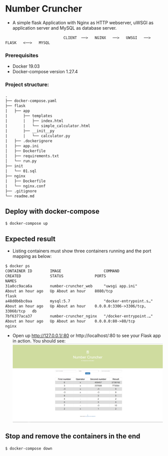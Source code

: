 # Number Cruncher
* A simple flask Application with Nginx as HTTP webserver, uWSGI as application server and MySQL as database server.
```
                          CLIENT  ──>   NGINX   ──>   UWSGI   ──>   FLASK   <──>   MYSQL
```

### Prerequisites
* Docker 19.03
* Docker-compose version 1.27.4

### Project structure:
```
.
├── docker-compose.yaml
├── flask
|   ├── app
|       ├── templates
|       |   ├── index.html
|       |   └── simple_calculator.html
|       ├── __init__py
|       |   └── calculator.py
|   ├── .dockerignore
|   ├── app.ini 
│   ├── Dockerfile
│   ├── requirements.txt
│   └── run.py
├── init
|   └── 01.sql
├── nginx
|   ├── Dockerfile
|   └── nginx.conf
├── .gitignore
└── readme.md

```

## Deploy with docker-compose

```
$ docker-compose up
```

## Expected result

* Listing containers must show three containers running and the port mapping as below:
```
$ docker ps
CONTAINER ID        IMAGE                   COMMAND                  CREATED             STATUS              PORTS                               NAMES
31a0cc9aca6a        number-cruncher_web     "uwsgi app.ini"          About an hour ago   Up About an hour    8080/tcp                            flask
a48d0b6bc0aa        mysql:5.7               "docker-entrypoint.s…"   About an hour ago   Up About an hour    0.0.0.0:3306->3306/tcp, 33060/tcp   db
7bf6377aca37        number-cruncher_nginx   "/docker-entrypoint.…"   About an hour ago   Up About an hour    0.0.0.0:80->80/tcp                  nginx
```
* Open up http://127.0.0.1/:80 or http://localhost/:80 to see your Flask app in action. You should see:
![](images/nc-app.PNG)

## Stop and remove the containers in the end
```
$ docker-compose down
```
